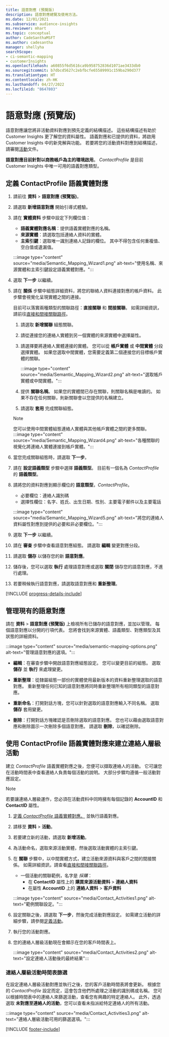 ```yaml
---
title: 語意對應 (預覽版)
description: 語意對應總覽及使用方法。
ms.date: 12/01/2021
ms.subservice: audience-insights
ms.reviewer: mhart
ms.topic: conceptual
author: CadeSanthaMSFT
ms.author: cadesantha
manager: shellyha
searchScope:
- ci-semantic-mapping
- customerInsights
ms.openlocfilehash: a60855f6d5616ca9b958752836d1071ae3433db0
ms.sourcegitcommit: b7dbcd5627c2ebfbcfe65589991c159ba290d377
ms.translationtype: HT
ms.contentlocale: zh-HK
ms.lasthandoff: 04/27/2022
ms.locfileid: "8647803"
---
```

# <a name="semantic-mappings-preview"></a>語意對應 (預覽版)

語意對應讓您將非活動資料對應到預先定義的結構描述。 這些結構描述有助於 Customer Insights 更了解您的資料屬性。 語義對應和已提供的資料，將啟用 Customer Insights 中的新見解與功能。 若要將您的活動資料對應到結構描述，請審閱[活動](activities.md)文件。

**語意對應目前針對以商務帳戶為主的環境啟用**。 *ContactProfile* 是目前 Customer Insights 中唯一可用的語義對應類型。

## <a name="define-a-contactprofile-semantic-entity-mapping"></a>定義 ContactProfile 語義實體對應

1. 請前往 **資料** > **語意對應 (預覽版)**。

1. 請選取 **新增語意對應** 開始引導式體驗。

1. 請在 **實體資料** 步驟中設定下列欄位值：

   - **語義實體對應名稱**：提供語義實體對應的名稱。
   - **來源實體**：請選取包括連絡人資料的實體。
   - **主索引鍵**：選取唯一識別連絡人記錄的欄位。 其中不得包含任何重複值、空白值或遺漏值。

   :::image type="content" source="media/Semantic_Mapping_Wizard1.png" alt-text="使用名稱、來源實體和主索引鍵設定語義實體對應。":::

1. 選取 **下一步** 以繼續。

1. 請在 **關係** 步驟中組態詳細資料，將您的聯絡人資料連接對應的帳戶資料。 此步驟會視覺化呈現實體之間的連接。  

   目前可以落實兩種類型的關聯路徑：**直接關聯** 和 **間接關聯**。 如需詳細資訊，請前往[直接和間接關聯路徑](relationships.md#relationship-paths)。

   1. 請選取 **新增關聯** 組態關聯。
   1. 請從連接您的連絡人實體到另一個實體的來源實體中選擇屬性。
   1. 請選擇要將連絡人實體連接的實體。 您可以從 **帳戶實體** 或 **中間實體** 分段選擇實體。 如果您選取中間實體，您需要定義第二個連接您的目標帳戶實體的關聯。

      :::image type="content" source="media/Semantic_Mapping_Wizard2.png" alt-text="選取帳戶實體或中間實體。":::

   1. 提供 **關聯名稱**。 如果您的實體間已存在關聯，則關聯名稱是唯讀的。 如果不存在任何關聯，則新關聯會以您提供的名稱建立。
   1. 請選取 **套用** 完成關聯組態。

   > [!NOTE]
   > 您可以使用中間實體組態連絡人實體與其他帳戶實體之間的更多關聯。
   >  :::image type="content" source="media/Semantic_Mapping_Wizard4.png" alt-text="各種關聯的視覺化將連絡人實體連接到帳戶實體。":::

1. 當您完成關聯組態時，請選取 **下一步**。

1. 請在 **設定語義類型** 步驟中選擇 **語義類型**。 目前有一個名為 *ContactProfile* 的 **語義類型**。

1. 請將您的資料對應到顯示欄位的 **語意類型**，*ContactProfile*。
   - 必要欄位：連絡人識別碼
   - 選擇性欄位：名字、姓氏、出生日期、性別、主要電子郵件以及主要電話

   :::image type="content" source="media/Semantic_Mapping_Wizard5.png" alt-text="將您的連絡人資料屬性對應到提供的必要和非必要欄位。":::

1. 選取 **下一步** 以繼續。

1. 請在 **審查** 步驟中查看語意對應組態。 請選取 **編輯** 變更對應分段。

1. 請選取 **儲存** 以儲存您的新 **語意對應**。

1. 儲存後，您可以選取 **執行** 處理語意對應或選取 **關閉** 儲存您的語意對應，不進行處理。

1. 若要稍候執行語意對應，請選取語意對應和 **重新整理**。

[!INCLUDE [progress-details-include](includes/progress-details-pane.md)]

## <a name="manage-existing-semantic-mappings"></a>管理現有的語意對應

請在 **資料** > **語意對應 (預覽版)** 上檢視所有已儲存的語意對應，並加以管理。 每個語意對應以分開的行項代表。 您將會找到來源實體、語義類型、對應類型及其狀態的詳細資料。

:::image type="content" source="media/semantic-mapping-options.png" alt-text="管理語意對應的選項。":::

- **編輯**：在審查步驟中開啟語意對應組態設定。 您可以變更目前的組態。 選取 **儲存** 並 **執行** 來處理變更。

- **重新整理**：從隸屬組態一部份的實體使用最新版本的資料重新整理選取的語意對應。 重新整理任何已知的語意對應將同時重新整理所有相同類型的語意對應。

- **重新命名**：打開對話方塊，您可以針對選取的語意對應輸入不同名稱。 選取 **儲存** 套用變更。

- **刪除**：打開對話方塊確認是否刪除選取的語意對應。 您也可以藉由選取語意對應和刪除圖示一次刪除多個語意對應。 請選取 **刪除**，以確認刪除。

## <a name="use-a-contactprofile-semantic-entity-mapping-to-create-contact-level-activities"></a>使用 ContactProfile 語義實體對應來建立連絡人層級活動

建立 *ContactProfile* 語義實體對應之後，您便可以擷取連絡人的活動。 它可讓您在活動時間表中查看連絡人負責每個活動的說明。 大部分步驟均遵循一般活動對應設定。

   > [!NOTE]
   > 若要讓連絡人層級運作，您必須在活動資料中同時擁有每個記錄的 **AccountID** 和 **ContactID** 屬性。

1. [定義 *ContactProfile* 語義實體對應。](#define-a-contactprofile-semantic-entity-mapping) 並執行語義對應。

1. 請移至 **資料** > **活動**。

1. 若要建立新的活動，請選取 **新增活動**。

1. 為活動命名，選取來源活動實體，然後選取活動實體的主索引鍵。

1. 在 **關聯** 步驟中，以中間實體方式，建立活動來源資料與客戶之間的間接關係。 如需詳細資訊，請查看[直接和間接關聯路徑](relationships.md#relationship-paths)。
   - 一個活動的關聯範例，名字是 *採購*：
      - 在 **ContactID** 屬性上的 **購買來源活動資料** > **連絡人資料**
      - 在屬性 **AccountID** 上的 **連絡人資料** > **客戶資料**

   :::image type="content" source="media/Contact_Activities1.png" alt-text="範例關聯設定。":::

1. 設定關聯之後，請選取 **下一步**，然後完成活動對應設定。 如需建立活動的詳細步驟，請參閱[定義活動](activities.md)。

1. 執行您的活動對應。

1. 您的連絡人層級活動現在會顯示在您的客戶時間表上。

   :::image type="content" source="media/Contact_Activities2.png" alt-text="設定連絡人活動後的最終結果":::

### <a name="contact-level-activity-timeline-filtering"></a>連絡人層級活動時間表篩選

在設定連絡人層級活動對應並執行之後，您的客戶活動時間表將會更新。 根據您的 *ContactProfile* 設定而定，這會包含他們所處理之活動的識別碼或名稱。 您可以根據時間表中的連絡人來篩選活動，查看您有興趣的特定連絡人。 此外，透過選取 **未對應至連絡人的活動**，您可以查看未指派給特定連絡人的所有活動。

   :::image type="content" source="media/Contact_Activities3.png" alt-text="連絡人層級活動可用的篩選選項。":::

[!INCLUDE [footer-include](includes/footer-banner.md)]
